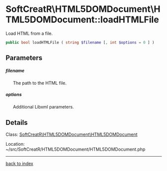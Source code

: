 # SoftCreatR\HTML5DOMDocument\HTML5DOMDocument::loadHTMLFile

Load HTML from a file.

```php
public bool loadHTMLFile ( string $filename [, int $options = 0 ] )
```

## Parameters

##### filename

&nbsp;&nbsp;&nbsp;&nbsp;&nbsp;&nbsp;The path to the HTML file.

##### options

&nbsp;&nbsp;&nbsp;&nbsp;&nbsp;&nbsp;Additional Libxml parameters.

## Details

Class: [SoftCreatR\HTML5DOMDocument\HTML5DOMDocument](softcreatr.html5domdocument.html5domdocument.class.md)

Location: ~/src/SoftCreatR/HTML5DOMDocument/HTML5DOMDocument.php

---

[back to index](index.md)

